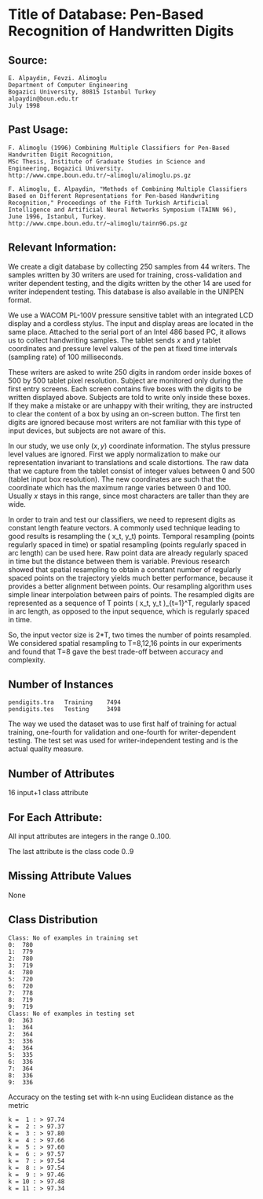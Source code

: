 # Title of Database: Pen-Based Recognition of Handwritten Digits

## Source:

```
E. Alpaydin, Fevzi. Alimoglu
Department of Computer Engineering
Bogazici University, 80815 Istanbul Turkey
alpaydin@boun.edu.tr
July 1998
```

## Past Usage:

```
F. Alimoglu (1996) Combining Multiple Classifiers for Pen-Based
Handwritten Digit Recognition,
MSc Thesis, Institute of Graduate Studies in Science and
Engineering, Bogazici University.
http://www.cmpe.boun.edu.tr/~alimoglu/alimoglu.ps.gz

F. Alimoglu, E. Alpaydin, "Methods of Combining Multiple Classifiers
Based on Different Representations for Pen-based Handwriting
Recognition," Proceedings of the Fifth Turkish Artificial
Intelligence and Artificial Neural Networks Symposium (TAINN 96),
June 1996, Istanbul, Turkey.
http://www.cmpe.boun.edu.tr/~alimoglu/tainn96.ps.gz
```

## Relevant Information:

We create a digit database by collecting 250 samples from 44 writers. The
samples written by 30 writers are used for training, cross-validation and
writer dependent testing, and the digits written by the other 14 are used for
writer independent testing. This database is also available in the UNIPEN
format.

We use a WACOM PL-100V pressure sensitive tablet with an integrated LCD display
and a cordless stylus. The input and display areas are located in the same
place. Attached to the serial port of an Intel 486 based PC, it allows us to
collect handwriting samples. The tablet sends $x$ and $y$ tablet coordinates
and pressure level values of the pen at fixed time intervals (sampling rate) of
100 milliseconds.

These writers are asked to write 250 digits in random order inside boxes of 500
by 500 tablet pixel resolution.  Subject are monitored only during the first
entry screens. Each screen contains five boxes with the digits to be written
displayed above. Subjects are told to write only inside these boxes.  If they
make a mistake or are unhappy with their writing, they are instructed to clear
the content of a box by using an on-screen button. The first ten digits are
ignored because most writers are not familiar with this type of input devices,
but subjects are not aware of this.

In our study, we use only ($x, y$) coordinate information. The stylus pressure
level values are ignored. First we apply normalization to make our
representation invariant to translations and scale distortions. The raw data
that we capture from the tablet consist of integer values between 0 and 500
(tablet input box resolution). The new coordinates are such that the coordinate
which has the maximum range varies between 0 and 100. Usually $x$ stays in this
range, since most characters are taller than they are wide.

In order to train and test our classifiers, we need to represent digits as
constant length feature vectors. A commonly used technique leading to good
results is resampling the ( x_t, y_t) points. Temporal resampling (points
regularly spaced in time) or spatial resampling (points regularly spaced in arc
length) can be used here. Raw point data are already regularly spaced in time
but the distance between them is variable. Previous research showed that
spatial resampling to obtain a constant number of regularly spaced points on
the trajectory yields much better performance, because it provides a better
alignment between points. Our resampling algorithm uses simple linear
interpolation between pairs of points. The resampled digits are represented as
a sequence of T points ( x_t, y_t )_{t=1}^T, regularly spaced in arc length, as
opposed to the input sequence, which is regularly spaced in time.

So, the input vector size is 2*T, two times the number of points resampled. We
considered spatial resampling to T=8,12,16 points in our experiments and found
that T=8 gave the best trade-off between accuracy and complexity.


## Number of Instances

```
pendigits.tra	Training	7494
pendigits.tes	Testing		3498
```

The way we used the dataset was to use first half of training for actual
training, one-fourth for validation and one-fourth for writer-dependent
testing. The test set was used for writer-independent testing and is the actual
quality measure.

## Number of Attributes

16 input+1 class attribute

## For Each Attribute:

All input attributes are integers in the range 0..100.

The last attribute is the class code 0..9

## Missing Attribute Values

None

## Class Distribution

```
Class: No of examples in training set
0:  780
1:  779
2:  780
3:  719
4:  780
5:  720
6:  720
7:  778
8:  719
9:  719
Class: No of examples in testing set
0:  363
1:  364
2:  364
3:  336
4:  364
5:  335
6:  336
7:  364
8:  336
9:  336
```

Accuracy on the testing set with k-nn
using Euclidean distance as the metric

```
k =  1 : > 97.74
k =  2 : > 97.37
k =  3 : > 97.80
k =  4 : > 97.66
k =  5 : > 97.60
k =  6 : > 97.57
k =  7 : > 97.54
k =  8 : > 97.54
k =  9 : > 97.46
k = 10 : > 97.48
k = 11 : > 97.34
```
